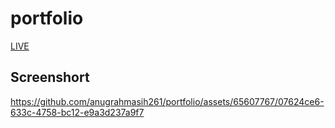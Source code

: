 # portfolio

[LIVE](https://anugrahportfolio.anugrahmasih.repl.co/)



## Screenshort




https://github.com/anugrahmasih261/portfolio/assets/65607767/07624ce6-633c-4758-bc12-e9a3d237a9f7





